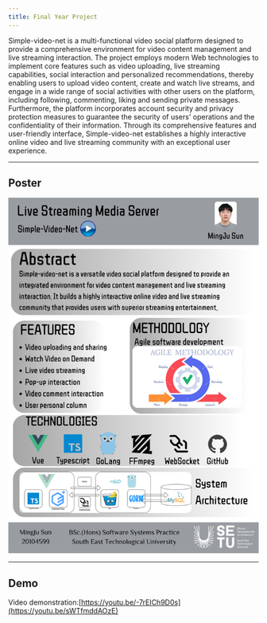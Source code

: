 ```yaml
---
title: Final Year Project
---
```


Simple-video-net is a multi-functional video social platform designed to provide a comprehensive environment for video content management and live streaming interaction. The project employs modern Web technologies to implement core features such as video uploading, live streaming capabilities, social interaction and personalized recommendations, thereby enabling users to upload video content, create and watch live streams, and engage in a wide range of social activities with other users on the platform, including following, commenting, liking and sending private messages. Furthermore, the platform incorporates account security and privacy protection measures to guarantee the security of users' operations and the confidentiality of their information. Through its comprehensive features and user-friendly interface, Simple-video-net establishes a highly interactive online video and live streaming community with an exceptional user experience.

---
Poster
---

![Poster](./Poster.png)

---
Demo
---

Video demonstration:[https://youtu.be/-7rEICh9D0s](https://youtu.be/sWTfmddAOzE)
